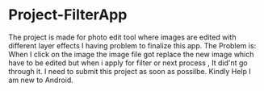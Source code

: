 # Project-FilterApp
The project is made for photo edit tool where images are edited with different layer effects
I having problem to finalize this app.
The Problem is:
When I click on the image the image file got replace the new image which have to be edited but when i apply for filter or next process ,
It did'nt go through it.
I need to submit this project as soon as possilbe.
Kindly Help I am new to Android.
